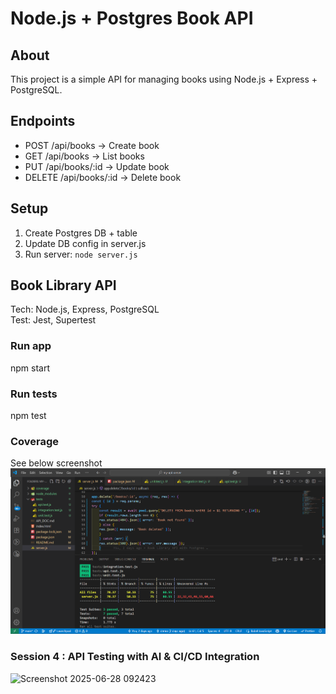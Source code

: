 # Node.js + Postgres Book API

## About
This project is a simple API for managing books using Node.js + Express + PostgreSQL.

## Endpoints
- POST /api/books → Create book
- GET /api/books → List books
- PUT /api/books/:id → Update book
- DELETE /api/books/:id → Delete book

## Setup
1. Create Postgres DB + table
2. Update DB config in server.js
3. Run server: `node server.js`

## Book Library API
Tech: Node.js, Express, PostgreSQL  
Test: Jest, Supertest  

### Run app
npm start

### Run tests
npm test

### Coverage
See below screenshot
![alt text](image.png)

### Session 4 :  API Testing with AI & CI/CD Integration
 ![Screenshot 2025-06-28 092423](https://github.com/user-attachments/assets/a29dae2b-c470-4898-b1e8-96db712af429)
